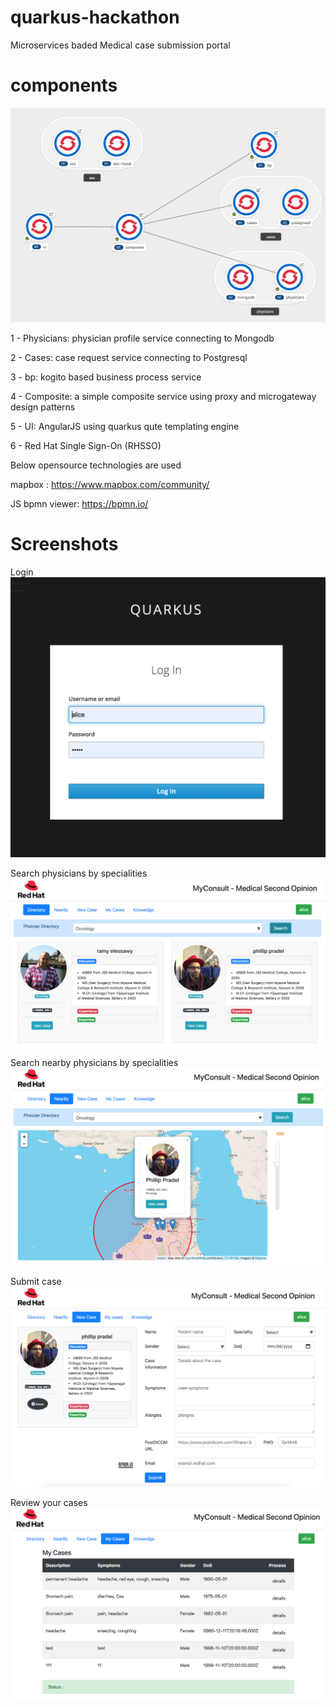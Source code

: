 # quarkus-hackathon
Microservices baded Medical case submission portal
# components

![Screenshot](06.png)

1 - Physicians: physician profile service connecting to Mongodb 

2 - Cases: case request service connecting to Postgresql

3 - bp: kogito based business process service

4 - Composite: a simple composite service using proxy and microgateway design patterns

5 - UI: AngularJS using quarkus qute templating engine

6 - Red Hat Single Sign-On (RHSSO)

Below opensource technologies are used 

mapbox : https://www.mapbox.com/community/

JS bpmn viewer: https://bpmn.io/

# Screenshots
Login
![Screenshot](01.png)

Search physicians by specialities
![Screenshot](02.png)

Search nearby physicians by specialities
![Screenshot](03.png)

Submit case 
![Screenshot](04.png)

Review your cases 
![Screenshot](05.png)

